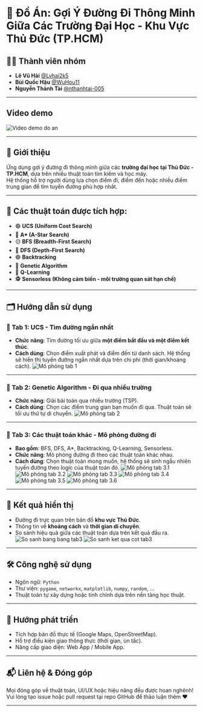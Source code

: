 # 🧭 Đồ Án: Gợi Ý Đường Đi Thông Minh Giữa Các Trường Đại Học - Khu Vực Thủ Đức (TP.HCM)

## 👨‍💻 Thành viên nhóm
- **Lê Vũ Hải** [@Lvhai2k5](https://github.com/Lvhai2k5)  
- **Bùi Quốc Hậu** [@WuHou11](https://github.com/WuHou11)  
- **Nguyễn Thành Tài** [@nthanhtai-005](https://github.com/nthanhtai-005)

---
## Video demo

![Video demo do an](demo.gif)

---

## 🎯 Giới thiệu

Ứng dụng gợi ý đường đi thông minh giữa các **trường đại học tại Thủ Đức - TP.HCM**, dựa trên nhiều thuật toán tìm kiếm và học máy.  
Hệ thống hỗ trợ người dùng lựa chọn điểm đi, điểm đến hoặc nhiều điểm trung gian để tìm tuyến đường phù hợp nhất.

---

## 🧪 Các thuật toán được tích hợp:

- 🟢 **UCS (Uniform Cost Search)**  
- 🔵 **A\* (A-Star Search)**  
- 🟡 **BFS (Breadth-First Search)**  
- 🔴 **DFS (Depth-First Search)**  
- 🟣 **Backtracking**  
- 🧬 **Genetic Algorithm**  
- 🧠 **Q-Learning**  
- 🕵️ **Sensorless (Không cảm biến - môi trường quan sát hạn chế)**

---

## 🗂️ Hướng dẫn sử dụng

### 🔹 Tab 1: UCS - Tìm đường ngắn nhất
- **Chức năng**: Tìm đường tối ưu giữa **một điểm bắt đầu và một điểm kết thúc**.
- **Cách dùng**: Chọn điểm xuất phát và điểm đến từ danh sách. Hệ thống sẽ hiển thị tuyến đường ngắn nhất dựa trên chi phí (thời gian/khoảng cách).
![Mô phỏng tab 1](ngannhat.gif)
---

### 🔹 Tab 2: Genetic Algorithm - Đi qua nhiều trường
- **Chức năng**: Giải bài toán qua nhiều trường (TSP).
- **Cách dùng**: Chọn các điểm trung gian bạn muốn đi qua. Thuật toán sẽ tối ưu thứ tự di chuyển.
![Mô phỏng tab 2](nhieutram.gif)
---

### 🔹 Tab 3: Các thuật toán khác - Mô phỏng đường đi
- **Bao gồm**: BFS, DFS, A*, Backtracking, Q-Learning, Sensorless.
- **Chức năng**: Mô phỏng đường đi theo các thuật toán khác nhau.
- **Cách dùng**: Chọn thuật toán mong muốn, hệ thống sẽ sinh ngẫu nhiên tuyến đường theo logic của thuật toán đó.
![Mô phỏng tab 3.1](BFS_Map.gif)
![Mô phỏng tab 3.2](DFS_Map.gif)
![Mô phỏng tab 3.3](sensorless_map.gif)
![Mô phỏng tab 3.4](A_Map.gif)
![Mô phỏng tab 3.5](Qlearning_map.gif)
![Mô phỏng tab 3.6](backtracking_map.gif)
---

## 📌 Kết quả hiển thị

- Đường đi trực quan trên bản đồ **khu vực Thủ Đức**.
- Thông tin về **khoảng cách** và **thời gian di chuyển**.
- So sánh hiệu quả giữa các thuật toán dựa trên kết quả đầu ra.
![So sanh bang bang tab3](table.gif)
![So sanh ket qua cot tab3](sanPham.gif)
---

## 🛠️ Công nghệ sử dụng

- Ngôn ngữ: `Python`
- Thư viện: `pygame`, `networkx`, `matplotlib`, `numpy`, `random`, ...
- Thuật toán tự xây dựng hoặc tinh chỉnh dựa trên nền tảng học thuật.

---

## 🚀 Hướng phát triển

- Tích hợp bản đồ thực tế (Google Maps, OpenStreetMap).
- Hỗ trợ điều kiện giao thông thực (thời gian, ùn tắc).
- Nâng cấp giao diện: Web App / Mobile App.

---

## 📬 Liên hệ & Đóng góp

Mọi đóng góp về thuật toán, UI/UX hoặc hiệu năng đều được hoan nghênh!  
Vui lòng tạo issue hoặc pull request tại repo GitHub để thảo luận thêm ❤️

---

